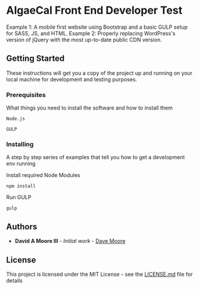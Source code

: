 # AlgaeCal Front End Developer Test 

Example 1: A mobile first website using Bootstrap and a basic GULP setup for SASS, JS, and HTML. Example 2: Properly replacing WordPress's version of jQuery with the most up-to-date public CDN version.

## Getting Started

These instructions will get you a copy of the project up and running on your local machine for development and testing purposes.

### Prerequisites

What things you need to install the software and how to install them

```
Node.js
```
```
GULP
```

### Installing

A step by step series of examples that tell you how to get a development env running

Install required Node Modules

```
npm install
```

Run GULP

```
gulp
```

## Authors

* **David A Moore III** - *Initial work* - [Dave Moore](https://github.com/rongdesign)

## License

This project is licensed under the MIT License - see the [LICENSE.md](LICENSE.md) file for details
